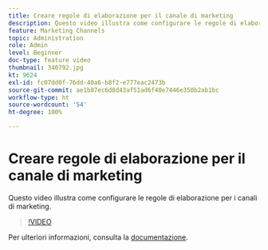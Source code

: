 ```yaml
---
title: Creare regole di elaborazione per il canale di marketing
description: Questo video illustra come configurare le regole di elaborazione per i canali di marketing.
feature: Marketing Channels
topic: Administration
role: Admin
level: Beginner
doc-type: feature video
thumbnail: 340792.jpg
kt: 9624
exl-id: fc07dd0f-76dd-40a6-b8f2-e777eac2473b
source-git-commit: ae1b87ec6d8d43af51ad6f40e7446e350b2ab1bc
workflow-type: ht
source-wordcount: '54'
ht-degree: 100%

---
```


# Creare regole di elaborazione per il canale di marketing

Questo video illustra come configurare le regole di elaborazione per i canali di marketing.

>[!VIDEO](https://video.tv.adobe.com/v/340792/?quality=12&learn=on)

Per ulteriori informazioni, consulta la [documentazione](https://experienceleague.adobe.com/docs/analytics/components/marketing-channels/c-rules.html?lang=it).

